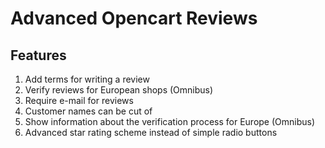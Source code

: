 # Advanced Opencart Reviews

## Features
1. Add terms for writing a review
2. Verify reviews for European shops (Omnibus)
3. Require e-mail for reviews
4. Customer names can be cut of 
5. Show information about the verification process for Europe (Omnibus)
6. Advanced star rating scheme instead of simple radio buttons